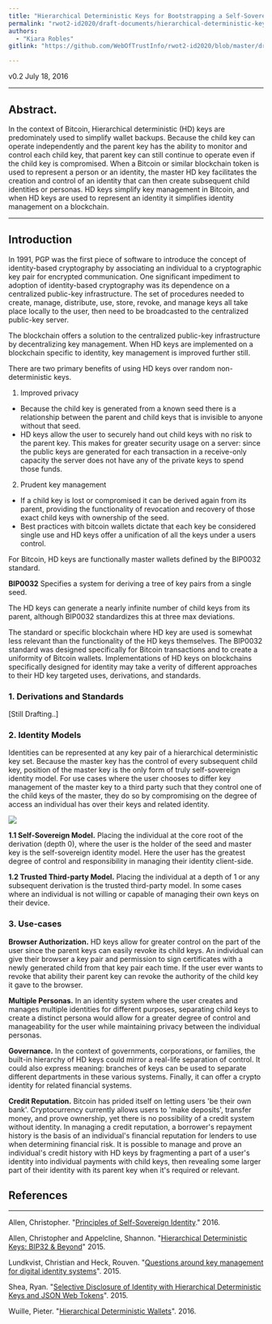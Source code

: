 ```yaml
---
title: "Hierarchical Deterministic Keys for Bootstrapping a Self-Sovereign Identity"
permalink: "rwot2-id2020/draft-documents/hierarchical-deterministic-keys-for-bootstrapping-a-self-sovereign-identity/"
authors:
  - "Kiara Robles"
gitlink: "https://github.com/WebOfTrustInfo/rwot2-id2020/blob/master/draft-documents/hierarchical-deterministic-keys-for-bootstrapping-a-self-sovereign-identity.md"

---
```


v0.2 July 18, 2016

--- 

## Abstract.

In the context of Bitcoin, Hierarchical deterministic (HD) keys are predominately used to simplify wallet backups. Because the child key can operate independently and the parent key has the ability to monitor and control each child key, that parent key can still continue to operate even if the child key is compromised. When a Bitcoin or similar blockchain token is used to represent a person or an identity, the master HD key facilitates the creation and control of an identity that can then create subsequent child identities or personas. HD keys simplify key management in Bitcoin, and when HD keys are used to represent an identity it simplifies identity management on a blockchain.

---

## Introduction

In 1991, PGP was the first piece of software to introduce the concept of identity-based cryptography by associating an individual to a cryptographic key pair for encrypted communication. One significant impediment to adoption of identity-based cryptography was its dependence on a centralized public-key infrastructure. The set of procedures needed to create, manage, distribute, use, store, revoke, and manage keys all take place locally to the user, then need to be broadcasted to the centralized public-key server.

The blockchain offers a solution to the centralized public-key infrastructure by decentralizing key management. When HD keys are implemented on a blockchain specific to identity, key management is improved further still.

There are two primary benefits of using HD keys over random non-deterministic keys. 

1. Improved privacy
  - Because the child key is generated from a known seed there is a relationship between the parent and child keys that is invisible to anyone without that seed. 
  - HD keys allow the user to securely hand out child keys with no risk to the parent key. This makes for greater security usage on a server: since the public keys are generated for each transaction in a receive-only capacity the server does not have any of the private keys to spend those funds.
  
2. Prudent key management
  - If a child key is lost or compromised it can be derived again from its parent, providing the functionality of revocation and recovery of those exact child keys with ownership of the seed.
  - Best practices with bitcoin wallets dictate that each key be considered single use and HD keys offer a unification of all the keys under a users control.

For Bitcoin, HD keys are functionally master wallets defined by the BIP0032 standard. 

**BIP0032** Specifies a system for deriving a tree of key pairs from a single seed.

The HD keys can generate a nearly infinite number of child keys from its parent, although BIP0032 standardizes this at three max deviations. 

The standard or specific blockchain where HD key are used is somewhat less relevant than the functionality of the HD keys themselves. The BIP0032 standard was designed specifically for Bitcoin transactions and to create a uniformity of Bitcoin wallets. Implementations of HD keys on blockchains specifically designed for identity may take a verity of different approaches to their HD key targeted uses, derivations, and standards. 

### 1. Derivations and Standards

[Still Drafting..]

### 2. Identity Models

Identities can be represented at any key pair of a hierarchical deterministic key set. Because the master key has the control of every subsequent child key, position of the master key is the only form of truly self-sovereign identity model. For use cases where the user chooses to differ key management of the master key to a third party such that they control one of the child keys of the master, they do so by compromising on the degree of access an individual has over their keys and related identity. 

![](http://i.imgur.com/cgvgbWf.jpg?1)

**1.1 Self-Sovereign Model.** 
Placing the individual at the core root of the derivation (depth 0), where the user is the holder of the seed and master key is the self-sovereign identity model. Here the user has the greatest degree of control and responsibility in managing their identity client-side.

**1.2 Trusted Third-party Model.**
Placing the individual at a depth of 1 or any subsequent derivation is the trusted third-party model. In some cases where an individual is not willing or capable of managing their own keys on their device.

### 3. Use-cases

**Browser Authorization.**
HD keys allow for greater control on the part of the user since the parent keys can easily revoke its child keys. An individual can give their browser a key pair and permission to sign certificates with a newly generated child from that key pair each time. If the user ever wants to revoke that ability their parent key can revoke the authority of the child key it gave to the browser.

**Multiple Personas.**
In an identity system where the user creates and manages multiple identities for different purposes, separating child keys to create a distinct persona would allow for a greater degree of control and manageability for the user while maintaining privacy between the individual personas.

**Governance.**
In the context of governments, corporations, or families, the built-in hierarchy of HD keys could mirror a real-life separation of control. It could also express meaning: branches of keys can be used to separate different departments in these various systems. Finally, it can offer a crypto identity for related financial systems.  

**Credit Reputation.**
Bitcoin has prided itself on letting users 'be their own bank'. Cryptocurrency currently allows users to 'make deposits', transfer money, and prove ownership, yet there is no possibility of a credit system without identity. In managing a credit reputation, a borrower's repayment history is the basis of an individual's financial reputation for lenders to use when determining financial risk. It is possible to manage and prove an individual's credit history with HD keys by fragmenting a part of a user's identity into individual payments with child keys, then revealing some larger part of their identity with its parent key when it's required or relevant.

## References
---

Allen, Christopher. "[Principles of Self-Sovereign Identity](https://github.com/ChristopherA/self-sovereign-identity)." 2016.

Allen, Christopher and Appelcline, Shannon. "[Hierarchical Deterministic Keys: BIP32 & Beyond](../../RWoT1/topics-and-advance-readings/hierarchical-deterministic-keys--bip32-and-beyond.md)" 2015.

Lundkvist, Christian and Heck, Rouven. "[Questions around key management for digital identity systems](../../RWoT1/topics-and-advance-readings/Identity-Property-Simulation.md)". 2015.

Shea, Ryan. "[Selective Disclosure of Identity with Hierarchical Deterministic Keys and JSON Web Tokens](../../RWoT1/topics-and-advance-readings/Selective-Disclosure-of-Identity.md)". 2015.

Wuille, Pieter. "[Hierarchical Deterministic Wallets](https://github.com/bitcoin/bips/blob/master/bip-0032.mediawiki)". 2016.
